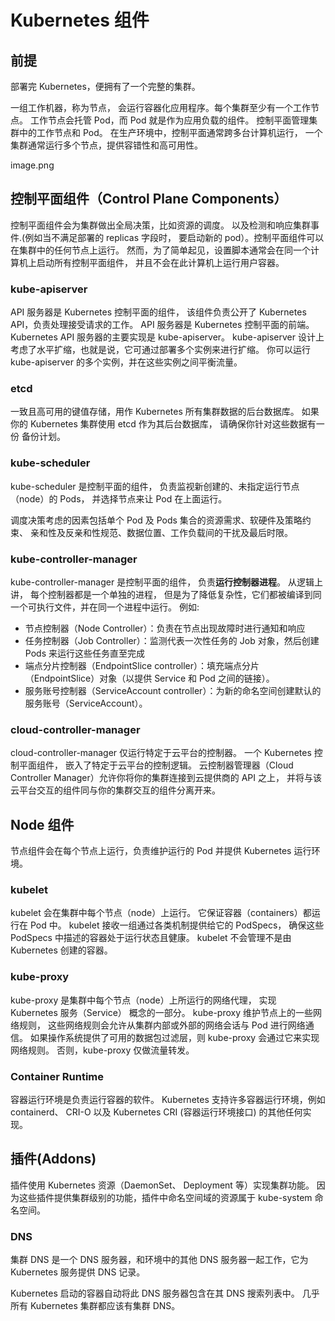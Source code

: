

# Kubernetes 组件

## 前提
部署完 Kubernetes，便拥有了一个完整的集群。

一组工作机器，称为节点， 会运行容器化应用程序。每个集群至少有一个工作节点。
工作节点会托管 Pod，而 Pod 就是作为应用负载的组件。 控制平面管理集群中的工作节点和 Pod。 
在生产环境中，控制平面通常跨多台计算机运行， 一个集群通常运行多个节点，提供容错性和高可用性。

image.png

## 控制平面组件（Control Plane Components）
控制平面组件会为集群做出全局决策，比如资源的调度。 以及检测和响应集群事件.(例如当不满足部署的 replicas 字段时， 要启动新的 pod）。控制平面组件可以在集群中的任何节点上运行。
然而，为了简单起见，设置脚本通常会在同一个计算机上启动所有控制平面组件， 并且不会在此计算机上运行用户容器。 

### kube-apiserver
API 服务器是 Kubernetes 控制平面的组件， 该组件负责公开了 Kubernetes API，负责处理接受请求的工作。 API 服务器是 Kubernetes 控制平面的前端。
Kubernetes API 服务器的主要实现是 kube-apiserver。 kube-apiserver 设计上考虑了水平扩缩，也就是说，它可通过部署多个实例来进行扩缩。 你可以运行 kube-apiserver 的多个实例，并在这些实例之间平衡流量。
### etcd
一致且高可用的键值存储，用作 Kubernetes 所有集群数据的后台数据库。
如果你的 Kubernetes 集群使用 etcd 作为其后台数据库， 请确保你针对这些数据有一份 备份计划。
### kube-scheduler
kube-scheduler 是控制平面的组件， 负责监视新创建的、未指定运行节点（node）的 Pods， 并选择节点来让 Pod 在上面运行。

调度决策考虑的因素包括单个 Pod 及 Pods 集合的资源需求、软硬件及策略约束、 亲和性及反亲和性规范、数据位置、工作负载间的干扰及最后时限。
### kube-controller-manager
kube-controller-manager 是控制平面的组件， 负责**运行控制器进程**。
从逻辑上讲， 每个控制器都是一个单独的进程， 但是为了降低复杂性，它们都被编译到同一个可执行文件，并在同一个进程中运行。
例如:
- 节点控制器（Node Controller）：负责在节点出现故障时进行通知和响应
- 任务控制器（Job Controller）：监测代表一次性任务的 Job 对象，然后创建 Pods 来运行这些任务直至完成
- 端点分片控制器（EndpointSlice controller）：填充端点分片（EndpointSlice）对象（以提供 Service 和 Pod 之间的链接）。
- 服务账号控制器（ServiceAccount controller）：为新的命名空间创建默认的服务账号（ServiceAccount）。
### cloud-controller-manager
cloud-controller-manager 仅运行特定于云平台的控制器。
一个 Kubernetes 控制平面组件， 嵌入了特定于云平台的控制逻辑。 云控制器管理器（Cloud Controller Manager）允许你将你的集群连接到云提供商的 API 之上， 并将与该云平台交互的组件同与你的集群交互的组件分离开来。

## Node 组件
节点组件会在每个节点上运行，负责维护运行的 Pod 并提供 Kubernetes 运行环境。
### kubelet
kubelet 会在集群中每个节点（node）上运行。 它保证容器（containers）都运行在 Pod 中。
kubelet 接收一组通过各类机制提供给它的 PodSpecs， 确保这些 PodSpecs 中描述的容器处于运行状态且健康。 kubelet 不会管理不是由 Kubernetes 创建的容器。
### kube-proxy

kube-proxy 是集群中每个节点（node）上所运行的网络代理， 实现 Kubernetes 服务（Service） 概念的一部分。
kube-proxy 维护节点上的一些网络规则， 这些网络规则会允许从集群内部或外部的网络会话与 Pod 进行网络通信。
如果操作系统提供了可用的数据包过滤层，则 kube-proxy 会通过它来实现网络规则。 否则，kube-proxy 仅做流量转发。

### Container Runtime
容器运行环境是负责运行容器的软件。
Kubernetes 支持许多容器运行环境，例如 containerd、 CRI-O 以及 Kubernetes CRI (容器运行环境接口) 的其他任何实现。
## 插件(Addons)
插件使用 Kubernetes 资源（DaemonSet、 Deployment 等）实现集群功能。 因为这些插件提供集群级别的功能，插件中命名空间域的资源属于 kube-system 命名空间。
### DNS
集群 DNS 是一个 DNS 服务器，和环境中的其他 DNS 服务器一起工作，它为 Kubernetes 服务提供 DNS 记录。

Kubernetes 启动的容器自动将此 DNS 服务器包含在其 DNS 搜索列表中。
几乎所有 Kubernetes 集群都应该有集群 DNS。
